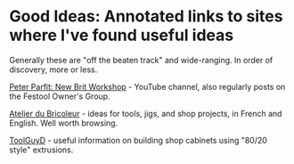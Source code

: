 # Good Ideas: Annotated links to sites where I've found useful ideas

Generally these are "off the beaten track" and wide-ranging. In order of discovery, more or less.

[Peter Parfit: New Brit Workshop](https://www.youtube.com/user/StoneMessage) - YouTube channel, also regularly posts on the Festool Owner's Group.

[Atelier du Bricoleur](https://atelierdubricoleur.wordpress.com) - ideas for tools, jigs, and shop projects, in French and English. Well worth browsing.

[ToolGuyD](https://toolguyd.com/category/diy-projects/?utm_source=post&utm_medium=web&utm_campaign=breadcrumbs-category) - useful information on building shop cabinets using "80/20 style" extrusions.
